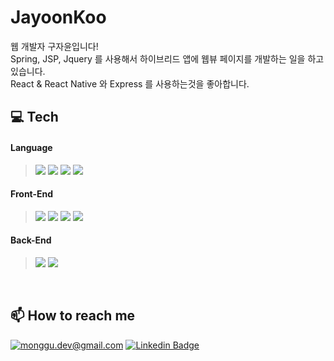 # JayoonKoo
웹 개발자 구자윤입니다! <br/>
Spring, JSP, Jquery 를 사용해서 하이브리드 앱에 웹뷰 페이지를 개발하는 일을 하고 있습니다. <br/>
React & React Native 와 Express 를 사용하는것을 좋아합니다. <br/>

## 💻 Tech
#### Language
> <img src="https://img.shields.io/badge/JavaScript-yellow?style=flat-square&logo=JavaScript&logoColor=black"/> <img src="https://img.shields.io/badge/TypeScript-007ACC?style=flat-square&logo=TypeScript&logoColor=white"/> <img src="https://img.shields.io/badge/java-green?style=flat-square&logo=java&logoColor=black" /> <img src="https://img.shields.io/badge/Swift-orange?style=flat-square&logo=Swift&logoColor=black"/>
#### Front-End
> <img src="https://img.shields.io/badge/React-61dafb?style=flat-square&logo=React&logoColor=white"/> <img src="https://img.shields.io/badge/ReactNative-blue?style=flat-square&logo=React&logoColor=white"/> <img src="https://img.shields.io/badge/ReactQuery-red?style=flat-square&logo=ReactQuery&logoColor=black"/> <img src="https://img.shields.io/badge/Recoil-blue?style=flat-square&logo=React&logoColor=white"/>
#### Back-End
> <img src="https://img.shields.io/badge/Express-eeeeee?style=flat-square&logo=Express&logoColor=black"/> <img src="https://img.shields.io/badge/Spring-green?style=flat-square&logo=Spring&logoColor=black"/>

<br/>

## 📫 How to reach me
[![monggu.dev@gmail.com](https://img.shields.io/badge/Gmail-d14836?style=flat-square&logo=Gmail&logoColor=white&link=mailto:rnwkdbs12@gmail.com)](mailto:rnwkdbs12@gmail.com)
[![Linkedin Badge](https://img.shields.io/badge/-LinkedIn-blue?style=flat-square&logo=Linkedin&logoColor=white&link=https://www.linkedin.com/in/%EC%9E%90%EC%9C%A4-%EA%B5%AC-90b545227/)](https://www.linkedin.com/in/%EC%9E%90%EC%9C%A4-%EA%B5%AC-90b545227/)

